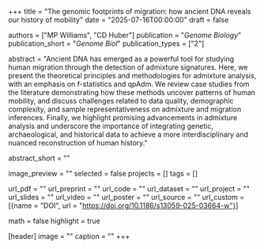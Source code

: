 +++
title = "The genomic footprints of migration: how ancient DNA reveals our history of mobility"
date = "2025-07-16T00:00:00"
draft = false

authors = ["MP Williams", "CD Huber"]
publication = "_Genome Biology_"
publication_short = "_Genome Biol_"
publication_types = ["2"]

abstract = "Ancient DNA has emerged as a powerful tool for studying human migration through the detection of admixture signatures. Here, we present the theoretical principles and methodologies for admixture analysis, with an emphasis on f-statistics and qpAdm. We review case studies from the literature demonstrating how these methods uncover patterns of human mobility, and discuss challenges related to data quality, demographic complexity, and sample representativeness on admixture and migration inferences. Finally, we highlight promising advancements in admixture analysis and underscore the importance of integrating genetic, archaeological, and historical data to achieve a more interdisciplinary and nuanced reconstruction of human history."

abstract_short = ""

image_preview = ""
selected = false
projects = []
tags = []

url_pdf = ""
url_preprint = ""
url_code = ""
url_dataset = ""
url_project = ""
url_slides = ""
url_video = ""
url_poster = ""
url_source = ""
url_custom = [{name = "DOI", url = "https://doi.org/10.1186/s13059-025-03664-w"}]

math = false
highlight = true

[header]
image = ""
caption = ""
+++

